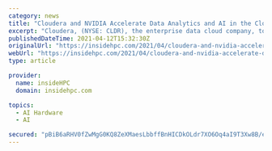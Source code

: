 ```yaml
---
category: news
title: "Cloudera and NVIDIA Accelerate Data Analytics and AI in the Cloud"
excerpt: "Cloudera, (NYSE: CLDR), the enterprise data cloud company, today announced that Cloudera Data Platform (CDP) will integrate NVIDIA RAPIDS-accelerated Apache Spark 3.0 libraries, intended to enable enterprises to accelerate data pipelines and improve performance of data and ML workflows."
publishedDateTime: 2021-04-12T15:32:30Z
originalUrl: "https://insidehpc.com/2021/04/cloudera-and-nvidia-accelerate-data-analytics-and-ai-in-the-cloud/"
webUrl: "https://insidehpc.com/2021/04/cloudera-and-nvidia-accelerate-data-analytics-and-ai-in-the-cloud/"
type: article

provider:
  name: insideHPC
  domain: insidehpc.com

topics:
  - AI Hardware
  - AI

secured: "pBiB6aRHV0fZwMgG0KQ8ZeXMaesLbbffBnHICDkOLdr7XO6Oq4aI9T3Xw8B/ewPW/0L/40c2bLt7jK52kxL0ncVSCCfEEgykQCzDCuwSyWuiw5CkewjYXZSLvmjLCnyYTWFzwSSeNnLCo5OvouVExJP7cmMyWT6Opy3kchCiR+yhBvOAcIJSTS7VESg1fF2PeE4rF9S43UoKmqatC8g8WyFc3RAHDB5lIvkbOburNOcmWwtPVWrDHuJjIB33wQwtA0pBvgZD34h2UI2VfXkOb4RCYGc1Ney58BzJIoO/6rL0gGnV1O+dXV2hKsU/UcjRwkEE7x5OpE6yWkV4nReSsmr80ogIGVDSre3HF5EbxRI=;O0cDUniEAcdJLPFsoIeWxA=="
---
```



